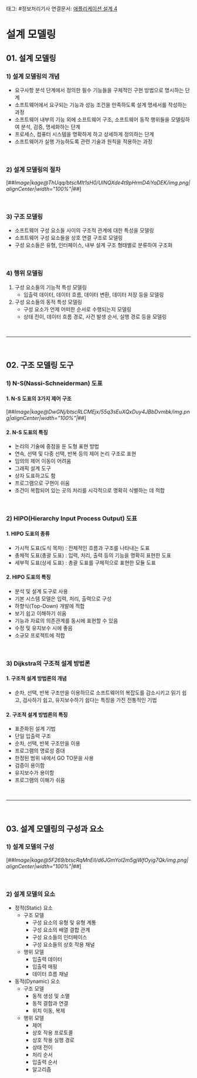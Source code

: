 태그: #정보처리기사
연결문서: [애플리케이션 설계 4](애플리케이션%20설계%204.md)

# 설계 모델링
## 01. 설계 모델링
### 1) 설계 모델링의 개념
- 요구사항 분석 단계에서 정의한 필수 기능들을 구체적인 구현 방법으로 명시하는 단계
- 소프트웨어에서 요구되는 기능과 성능 조건을 만족하도록 설계 명세서를 작성하는 과정
- 소프트웨어 내부의 기능 외에 소프트웨어 구조, 소프트웨어 동작 행위들을 모델링하여 분석, 검증, 명세화하는 단계
- 프로세스, 컴퓨터 시스템을 명확하게 하고 상세하게 정의하는 단계
- 소프트웨어가 실행 가능하도록 관련 기술과 원칙을 적용하는 과정

<br>

### 2) 설계 모델링의 절차
[##_Image|kage@ThUqq/btscMIt1sH0/UINQXde4t9pHrmD4iYaDEK/img.png|alignCenter|width="100%"|_##]

<br>

### 3) 구조 모델링
- 소프트웨어 구성 요소들 사이의 구조적 관계에 대한 특성을 모델링
- 소프트웨어 구성 요소들을 상호 연결 구조로 모델링
- 구성 요소들은 유형, 인터페이스, 내부 설계 구조 형태별로 분류하여 구조화

<br>

### 4) 행위 모델링
1. 구성 요소들의 기능적 특성 모델링
    - 입출력 데이터, 데이터 흐름, 데이터 변환, 데이터 저장 등을 모델링
2. 구성 요소들의 동적 특성 모델링
    - 구성 요소가 언제 어떠한 순서로 수행되는지 모델링
    - 상태 전이, 데이터 흐름 경로, 사건 발생 순서, 실행 경로 등을 모델링
    
<br>

---

<br>

## 02. 구조 모델링 도구
### 1) N-S(Nassi-Schneiderman) 도표
#### 1. N-S 도표의 3가지 제어 구조
[##_Image|kage@DwGNj/btscRLCMEjx/55q3sEuXQxDuy4JBbDvmbk/img.png|alignCenter|width="100%"|_##]
    
#### 2. N-S 도표의 특징
- 논리의 기술에 중점을 둔 도형 표현 방법
- 연속, 선택 및 다중 선택, 반복 등의 제어 논리 구조로 표현
- 임의의 제어 이동이 어려움
- 그래픽 설계 도구
- 상자 도표하고도 함
- 프로그램으로 구현이 쉬움
- 조건이 복합되어 있는 곳의 처리를 시각적으로 명확히 식별하는 데 적합

<br>

### 2) HIPO(Hierarchy Input Process Output) 도표
#### 1. HIPO 도표의 종류
- 가시적 도표(도식 목차) : 전체적인 흐름과 구조를 나타내는 도표
- 총체적 도표(총괄 도표) : 입력, 처리, 출력 등의 기능을 명확히 표현한 도표
- 세부적 도표(상세 도표) : 총괄 도표를 구체적으로 표현한 모듈 도표

#### 2. HIPO 도표의 특징
- 분석 및 설계 도구로 사용
- 기본 시스템 모델은 입력, 처리, 출력으로 구성
- 하향식(Top-Down) 개발에 적합
- 보기 쉽고 이해하기 쉬움
- 기능과 자료의 의존관계를 동시에 표현할 수 있음
- 수정 및 유지보수 시에 좋음
- 소규모 프로젝트에 적합

<br>

### 3) Dijkstra의 구조적 설계 방법론
#### 1. 구조적 설계 방법론의 개념
- 순차, 선택, 반복 구조만을 이용하므로 소프트웨어의 복잡도를 감소시키고 읽기 쉽고, 검사하기 쉽고, 유지보수하기 쉽다는 특징을 가진 전통적인 기법

#### 2. 구조적 설계 방법론의 특징
- 표준화된 설계 기법
- 단일 입출력 구조
- 순차, 선택, 반복 구조만을 이용
- 프로그램의 명료성 증대
- 한정된 범위 내에서 GO TO문을 사용
- 검증이 용이함
- 유지보수가 용이함
- 프로그램의 이해가 쉬움

<br>

---

<br>

## 03. 설계 모델링의 구성과 요소
### 1) 설계 모델의 구성
[##_Image|kage@5F269/btscRqMnElI/d6JGmYol2m5gjWfOyig7Qk/img.png|alignCenter|width="100%"|_##]
    
<br>

### 2) 설계 모델의 요소
- 정적(Static) 요소
    - 구조 모델
        - 구성 요소의 유형 및 유형 계통
        - 구성 요소의 배열 결합 관계
        - 구성 요소들의 인터페이스
        - 구성 요소들의 상호 작용 채널
    - 행위 모델
        - 입출력 데이터
        - 입출력 매핑
        - 데이터 흐름 채널
- 동적(Dynamic) 요소
    - 구조 모델
        - 동적 생성 및 소멸
        - 동적 결합과 연결
        - 위치 이동, 복제
    - 행위 모델
        - 제어
        - 상호 작용 프로토콜
        - 상호 작용 실행 경로
        - 상태 전이
        - 처리 순서
        - 입출력 순서
        - 알고리즘